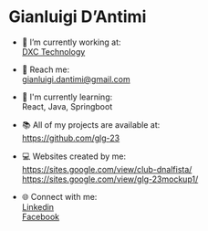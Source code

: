# **Gianluigi D’Antimi**


* 🏢 I’m currently working at:  
[DXC Technology](https://dxc.com/)

* 📧 Reach me:  
gianluigi.dantimi@gmail.com

* 🌱 I'm currently learning:  
React, Java, Springboot

* 📚 All of my projects are available at:  
https://github.com/glg-23

* 💻 Websites created by me:  
https://sites.google.com/view/club-dnalfista/  
https://sites.google.com/view/glg-23mockup1/


* 🌐 Connect with me:  
[Linkedin](https://www.linkedin.com/in/gianluigi-dantimi/)  
[Facebook](https://it-it.facebook.com/gianluigi.dantimi)




<!--
**glg-23/glg-23** is a ✨ _special_ ✨ repository because its `README.md` (this file) appears on your GitHub profile.
-->
